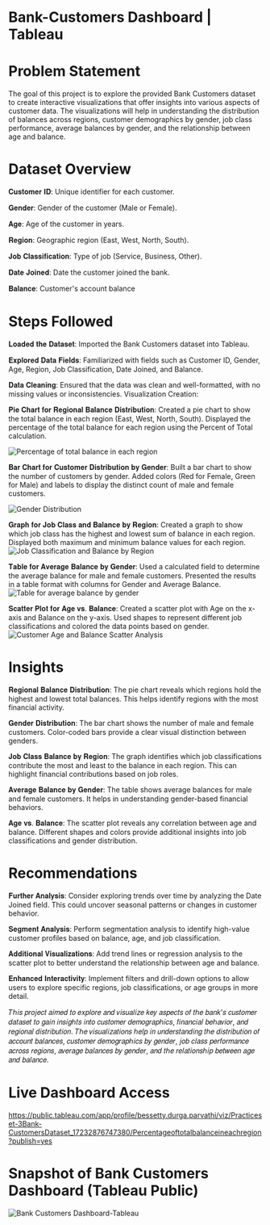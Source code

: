 # Bank-Customers Dashboard | Tableau

# Problem Statement
The goal of this project is to explore the provided Bank Customers dataset to create interactive visualizations that offer insights into various aspects of customer data. The visualizations will help in understanding the distribution of balances across regions, customer demographics by gender, job class performance, average balances by gender, and the relationship between age and balance.

# Dataset Overview
𝐂𝐮𝐬𝐭𝐨𝐦𝐞𝐫 𝐈𝐃: Unique identifier for each customer.

𝐆𝐞𝐧𝐝𝐞𝐫: Gender of the customer (Male or Female).

𝐀𝐠𝐞: Age of the customer in years.

𝐑𝐞𝐠𝐢𝐨𝐧: Geographic region (East, West, North, South).

𝐉𝐨𝐛 𝐂𝐥𝐚𝐬𝐬𝐢𝐟𝐢𝐜𝐚𝐭𝐢𝐨𝐧: Type of job (Service, Business, Other).

𝐃𝐚𝐭𝐞 𝐉𝐨𝐢𝐧𝐞𝐝: Date the customer joined the bank.

𝐁𝐚𝐥𝐚𝐧𝐜𝐞: Customer's account balance

# Steps Followed
𝐋𝐨𝐚𝐝𝐞𝐝 𝐭𝐡𝐞 𝐃𝐚𝐭𝐚𝐬𝐞𝐭: Imported the Bank Customers dataset into Tableau.

𝐄𝐱𝐩𝐥𝐨𝐫𝐞𝐝 𝐃𝐚𝐭𝐚 𝐅𝐢𝐞𝐥𝐝𝐬: Familiarized with fields such as Customer ID, Gender, Age, Region, Job Classification, Date Joined, and Balance.

𝐃𝐚𝐭𝐚 𝐂𝐥𝐞𝐚𝐧𝐢𝐧𝐠: Ensured that the data was clean and well-formatted, with no missing values or inconsistencies.
Visualization Creation:

𝐏𝐢𝐞 𝐂𝐡𝐚𝐫𝐭 𝐟𝐨𝐫 𝐑𝐞𝐠𝐢𝐨𝐧𝐚𝐥 𝐁𝐚𝐥𝐚𝐧𝐜𝐞 𝐃𝐢𝐬𝐭𝐫𝐢𝐛𝐮𝐭𝐢𝐨𝐧:
Created a pie chart to show the total balance in each region (East, West, North, South).
Displayed the percentage of the total balance for each region using the Percent of Total calculation.

![Percentage of total balance in each region](https://github.com/user-attachments/assets/253c5d54-ee39-4d4d-b5ba-fe0408f48331)


𝐁𝐚𝐫 𝐂𝐡𝐚𝐫𝐭 𝐟𝐨𝐫 𝐂𝐮𝐬𝐭𝐨𝐦𝐞𝐫 𝐃𝐢𝐬𝐭𝐫𝐢𝐛𝐮𝐭𝐢𝐨𝐧 𝐛𝐲 𝐆𝐞𝐧𝐝𝐞𝐫:
Built a bar chart to show the number of customers by gender.
Added colors (Red for Female, Green for Male) and labels to display the distinct count of male and female customers.

![Gender Distribution](https://github.com/user-attachments/assets/5ebfad08-d4a4-46ee-824e-a2b0bc945268)


𝐆𝐫𝐚𝐩𝐡 𝐟𝐨𝐫 𝐉𝐨𝐛 𝐂𝐥𝐚𝐬𝐬 𝐚𝐧𝐝 𝐁𝐚𝐥𝐚𝐧𝐜𝐞 𝐛𝐲 𝐑𝐞𝐠𝐢𝐨𝐧:
Created a graph to show which job class has the highest and lowest sum of balance in each region.
Displayed both maximum and minimum balance values for each region.
![Job Classification and Balance by Region](https://github.com/user-attachments/assets/46ebbe11-def0-46ee-aa22-c5cbbd3cdbda)


𝐓𝐚𝐛𝐥𝐞 𝐟𝐨𝐫 𝐀𝐯𝐞𝐫𝐚𝐠𝐞 𝐁𝐚𝐥𝐚𝐧𝐜𝐞 𝐛𝐲 𝐆𝐞𝐧𝐝𝐞𝐫:
Used a calculated field to determine the average balance for male and female customers.
Presented the results in a table format with columns for Gender and Average Balance.
![Table for average balance by gender](https://github.com/user-attachments/assets/5ccc6017-5514-4bf8-8223-1c413235eb57)


𝐒𝐜𝐚𝐭𝐭𝐞𝐫 𝐏𝐥𝐨𝐭 𝐟𝐨𝐫 𝐀𝐠𝐞 𝐯𝐬. 𝐁𝐚𝐥𝐚𝐧𝐜𝐞:
Created a scatter plot with Age on the x-axis and Balance on the y-axis.
Used shapes to represent different job classifications and colored the data points based on gender.
![Customer Age and Balance Scatter Analysis](https://github.com/user-attachments/assets/9a51282a-5216-4638-a99d-d668d40cc3c1)

# Insights
𝐑𝐞𝐠𝐢𝐨𝐧𝐚𝐥 𝐁𝐚𝐥𝐚𝐧𝐜𝐞 𝐃𝐢𝐬𝐭𝐫𝐢𝐛𝐮𝐭𝐢𝐨𝐧:
The pie chart reveals which regions hold the highest and lowest total balances. This helps identify regions with the most financial activity.

𝐆𝐞𝐧𝐝𝐞𝐫 𝐃𝐢𝐬𝐭𝐫𝐢𝐛𝐮𝐭𝐢𝐨𝐧:
The bar chart shows the number of male and female customers. Color-coded bars provide a clear visual distinction between genders.

𝐉𝐨𝐛 𝐂𝐥𝐚𝐬𝐬 𝐁𝐚𝐥𝐚𝐧𝐜𝐞 𝐛𝐲 𝐑𝐞𝐠𝐢𝐨𝐧:
The graph identifies which job classifications contribute the most and least to the balance in each region. This can highlight financial contributions based on job roles.

𝐀𝐯𝐞𝐫𝐚𝐠𝐞 𝐁𝐚𝐥𝐚𝐧𝐜𝐞 𝐛𝐲 𝐆𝐞𝐧𝐝𝐞𝐫:
The table shows average balances for male and female customers. It helps in understanding gender-based financial behaviors.

𝐀𝐠𝐞 𝐯𝐬. 𝐁𝐚𝐥𝐚𝐧𝐜𝐞:
The scatter plot reveals any correlation between age and balance. Different shapes and colors provide additional insights into job classifications and gender distribution.

# Recommendations
𝐅𝐮𝐫𝐭𝐡𝐞𝐫 𝐀𝐧𝐚𝐥𝐲𝐬𝐢𝐬:
Consider exploring trends over time by analyzing the Date Joined field. This could uncover seasonal patterns or changes in customer behavior.

𝐒𝐞𝐠𝐦𝐞𝐧𝐭 𝐀𝐧𝐚𝐥𝐲𝐬𝐢𝐬:
Perform segmentation analysis to identify high-value customer profiles based on balance, age, and job classification.

𝐀𝐝𝐝𝐢𝐭𝐢𝐨𝐧𝐚𝐥 𝐕𝐢𝐬𝐮𝐚𝐥𝐢𝐳𝐚𝐭𝐢𝐨𝐧𝐬:
Add trend lines or regression analysis to the scatter plot to better understand the relationship between age and balance.

𝐄𝐧𝐡𝐚𝐧𝐜𝐞𝐝 𝐈𝐧𝐭𝐞𝐫𝐚𝐜𝐭𝐢𝐯𝐢𝐭𝐲:
Implement filters and drill-down options to allow users to explore specific regions, job classifications, or age groups in more detail.


𝑇ℎ𝑖𝑠 𝑝𝑟𝑜𝑗𝑒𝑐𝑡 𝑎𝑖𝑚𝑒𝑑 𝑡𝑜 𝑒𝑥𝑝𝑙𝑜𝑟𝑒 𝑎𝑛𝑑 𝑣𝑖𝑠𝑢𝑎𝑙𝑖𝑧𝑒 𝑘𝑒𝑦 𝑎𝑠𝑝𝑒𝑐𝑡𝑠 𝑜𝑓 𝑡ℎ𝑒 𝑏𝑎𝑛𝑘'𝑠 𝑐𝑢𝑠𝑡𝑜𝑚𝑒𝑟 𝑑𝑎𝑡𝑎𝑠𝑒𝑡 𝑡𝑜 𝑔𝑎𝑖𝑛 𝑖𝑛𝑠𝑖𝑔ℎ𝑡𝑠 𝑖𝑛𝑡𝑜 𝑐𝑢𝑠𝑡𝑜𝑚𝑒𝑟 𝑑𝑒𝑚𝑜𝑔𝑟𝑎𝑝ℎ𝑖𝑐𝑠, 𝑓𝑖𝑛𝑎𝑛𝑐𝑖𝑎𝑙 𝑏𝑒ℎ𝑎𝑣𝑖𝑜𝑟, 𝑎𝑛𝑑 𝑟𝑒𝑔𝑖𝑜𝑛𝑎𝑙 𝑑𝑖𝑠𝑡𝑟𝑖𝑏𝑢𝑡𝑖𝑜𝑛. 𝑇ℎ𝑒 𝑣𝑖𝑠𝑢𝑎𝑙𝑖𝑧𝑎𝑡𝑖𝑜𝑛𝑠 ℎ𝑒𝑙𝑝 𝑖𝑛 𝑢𝑛𝑑𝑒𝑟𝑠𝑡𝑎𝑛𝑑𝑖𝑛𝑔 𝑡ℎ𝑒 𝑑𝑖𝑠𝑡𝑟𝑖𝑏𝑢𝑡𝑖𝑜𝑛 𝑜𝑓 𝑎𝑐𝑐𝑜𝑢𝑛𝑡 𝑏𝑎𝑙𝑎𝑛𝑐𝑒𝑠, 𝑐𝑢𝑠𝑡𝑜𝑚𝑒𝑟 𝑑𝑒𝑚𝑜𝑔𝑟𝑎𝑝ℎ𝑖𝑐𝑠 𝑏𝑦 𝑔𝑒𝑛𝑑𝑒𝑟, 𝑗𝑜𝑏 𝑐𝑙𝑎𝑠𝑠 𝑝𝑒𝑟𝑓𝑜𝑟𝑚𝑎𝑛𝑐𝑒 𝑎𝑐𝑟𝑜𝑠𝑠 𝑟𝑒𝑔𝑖𝑜𝑛𝑠, 𝑎𝑣𝑒𝑟𝑎𝑔𝑒 𝑏𝑎𝑙𝑎𝑛𝑐𝑒𝑠 𝑏𝑦 𝑔𝑒𝑛𝑑𝑒𝑟, 𝑎𝑛𝑑 𝑡ℎ𝑒 𝑟𝑒𝑙𝑎𝑡𝑖𝑜𝑛𝑠ℎ𝑖𝑝 𝑏𝑒𝑡𝑤𝑒𝑒𝑛 𝑎𝑔𝑒 𝑎𝑛𝑑 𝑏𝑎𝑙𝑎𝑛𝑐𝑒.

# Live Dashboard Access
https://public.tableau.com/app/profile/bessetty.durga.parvathi/viz/Practiceset-3Bank-CustomersDataset_17232876747380/Percentageoftotalbalanceineachregion?publish=yes



# Snapshot of Bank Customers Dashboard (Tableau Public)
![Bank Customers Dashboard-Tableau](https://github.com/user-attachments/assets/f2d2239a-5219-453c-b2ac-8efc693f8ab0)



